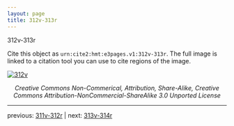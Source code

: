 ```yaml
---
layout: page
title: 312v-313r
---
```


312v-313r

Cite this object as `urn:cite2:hmt:e3pages.v1:312v-313r`.  The full image is linked to a citation tool you can use to cite regions of the image.

[![312v](http://www.homermultitext.org/iipsrv?IIIF=/project/homer/pyramidal/deepzoom/hmt/e3bifolio/v1/null.tif/full/800,/0/default.jpg)](http://www.homermultitext.org/ict2/?urn=urn:cite2:hmt:e3bifolio.v1:null) 

<p style="text-align: center; font-style: italic;">Creative Commons Non-Commerical, Attribution, Share-Alike, Creative Commons Attribution-NonCommercial-ShareAlike 3.0 Unported License</p>

---

previous: [311v-312r](../311v-312r/) | next: [313v-314r](../313v-314r/)